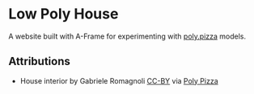 # Low Poly House
A website built with A-Frame for experimenting with [poly.pizza](https://poly.pizza/) models. 

## Attributions
- House interior by Gabriele Romagnoli [CC-BY](https://creativecommons.org/licenses/by/3.0/) via [Poly Pizza](https://poly.pizza/m/AQQ2g0YE2D)

